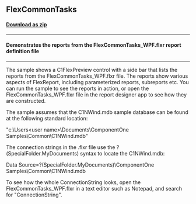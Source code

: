 ## FlexCommonTasks
#### [Download as zip](https://grapecity.github.io/DownGit/#/home?url=https://github.com/GrapeCity/ComponentOne-WPF-Samples/tree/master/NET_4.5.2/C1.WPF.FlexReport/CS/FlexCommonTasks)
____
#### Demonstrates the reports from the FlexCommonTasks_WPF.flxr report definition file
____
The sample shows a C1FlexPreview control with a side bar that lists the reports
from the FlexCommonTasks_WPF.flxr file. The reports show various aspects of FlexReport,
including parameterized reports, subreports etc. You can run the sample
to see the reports in action, or open the FlexCommonTasks_WPF.flxr file in the
report designer app to see how they are constructed.

The sample assumes that the C1NWind.mdb sample database can be found at the 
following standard location:

"c:\Users\<user name>\Documents\ComponentOne Samples\Common\C1NWind.mdb"

The connection strings in the .flxr file use the ?(SpecialFolder.MyDocuments)
syntax to locate the C1NWind.mdb:

Data Source=?(SpecialFolder.MyDocuments)\ComponentOne Samples\Common\C1NWind.mdb

To see how the whole ConnectionString looks, open the FlexCommonTasks_WPF.flxr in
a text editor such as Notepad, and search for "ConnectionString".
